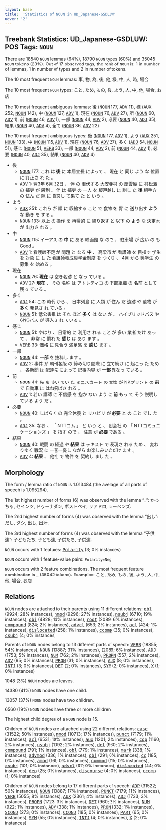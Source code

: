 ```yaml
---
layout: base
title:  'Statistics of NOUN in UD_Japanese-GSDLUW'
udver: '2'
---
```


## Treebank Statistics: UD_Japanese-GSDLUW: POS Tags: `NOUN`

There are 18540 `NOUN` lemmas (64%), 18790 `NOUN` types (60%) and 35045 `NOUN` tokens (23%).
Out of 17 observed tags, the rank of `NOUN` is: 1 in number of lemmas, 1 in number of types and 2 in number of tokens.

The 10 most frequent `NOUN` lemmas: 事, 物, 為, 後, 他, 様, 中, 人, 時, 場合

The 10 most frequent `NOUN` types:  こと, ため, もの, 後, よう, 人, 中, 他, 場合, お店

The 10 most frequent ambiguous lemmas: 後 (<tt><a href="ja_gsdluw-pos-NOUN.html">NOUN</a></tt> 177, <tt><a href="ja_gsdluw-pos-ADV.html">ADV</a></tt> 11), 様 (<tt><a href="ja_gsdluw-pos-AUX.html">AUX</a></tt> 252, <tt><a href="ja_gsdluw-pos-NOUN.html">NOUN</a></tt> 142), 中 (<tt><a href="ja_gsdluw-pos-NOUN.html">NOUN</a></tt> 127, <tt><a href="ja_gsdluw-pos-ADV.html">ADV</a></tt> 1), 現在 (<tt><a href="ja_gsdluw-pos-NOUN.html">NOUN</a></tt> 76, <tt><a href="ja_gsdluw-pos-ADV.html">ADV</a></tt> 27), 所 (<tt><a href="ja_gsdluw-pos-NOUN.html">NOUN</a></tt> 60, <tt><a href="ja_gsdluw-pos-ADV.html">ADV</a></tt> 1), 前 (<tt><a href="ja_gsdluw-pos-NOUN.html">NOUN</a></tt> 46, <tt><a href="ja_gsdluw-pos-ADV.html">ADV</a></tt> 1), 一部 (<tt><a href="ja_gsdluw-pos-NOUN.html">NOUN</a></tt> 44, <tt><a href="ja_gsdluw-pos-ADV.html">ADV</a></tt> 2), 必要 (<tt><a href="ja_gsdluw-pos-NOUN.html">NOUN</a></tt> 40, <tt><a href="ja_gsdluw-pos-ADJ.html">ADJ</a></tt> 35), 結果 (<tt><a href="ja_gsdluw-pos-NOUN.html">NOUN</a></tt> 40, <tt><a href="ja_gsdluw-pos-ADV.html">ADV</a></tt> 4), 全て (<tt><a href="ja_gsdluw-pos-NOUN.html">NOUN</a></tt> 36, <tt><a href="ja_gsdluw-pos-ADV.html">ADV</a></tt> 22)

The 10 most frequent ambiguous types:  後 (<tt><a href="ja_gsdluw-pos-NOUN.html">NOUN</a></tt> 177, <tt><a href="ja_gsdluw-pos-ADV.html">ADV</a></tt> 1), よう (<tt><a href="ja_gsdluw-pos-AUX.html">AUX</a></tt> 251, <tt><a href="ja_gsdluw-pos-NOUN.html">NOUN</a></tt> 133), 中 (<tt><a href="ja_gsdluw-pos-NOUN.html">NOUN</a></tt> 115, <tt><a href="ja_gsdluw-pos-ADV.html">ADV</a></tt> 1), 現在 (<tt><a href="ja_gsdluw-pos-NOUN.html">NOUN</a></tt> 76, <tt><a href="ja_gsdluw-pos-ADV.html">ADV</a></tt> 27), 多く (<tt><a href="ja_gsdluw-pos-ADJ.html">ADJ</a></tt> 54, <tt><a href="ja_gsdluw-pos-NOUN.html">NOUN</a></tt> 51), 感じ (<tt><a href="ja_gsdluw-pos-NOUN.html">NOUN</a></tt> 51, <tt><a href="ja_gsdluw-pos-VERB.html">VERB</a></tt> 33), 一部 (<tt><a href="ja_gsdluw-pos-NOUN.html">NOUN</a></tt> 44, <tt><a href="ja_gsdluw-pos-ADV.html">ADV</a></tt> 2), 前 (<tt><a href="ja_gsdluw-pos-NOUN.html">NOUN</a></tt> 44, <tt><a href="ja_gsdluw-pos-ADV.html">ADV</a></tt> 1), 必要 (<tt><a href="ja_gsdluw-pos-NOUN.html">NOUN</a></tt> 40, <tt><a href="ja_gsdluw-pos-ADJ.html">ADJ</a></tt> 35), 結果 (<tt><a href="ja_gsdluw-pos-NOUN.html">NOUN</a></tt> 40, <tt><a href="ja_gsdluw-pos-ADV.html">ADV</a></tt> 4)


* 後
  * <tt><a href="ja_gsdluw-pos-NOUN.html">NOUN</a></tt> 177: これ は <b>後</b> に 本居宣長 によって 、 現在 と 同じ よう な 位置 に 訂正さ れ た 。
  * <tt><a href="ja_gsdluw-pos-ADV.html">ADV</a></tt> 1: 翌3年 6月 22日 、 伴 の 潜伏する 大安寺村 の 慶雲庵 に 村松藩 の 捕吏 が 殺到 、 伴 は 捕吏 の 一人 を 板戸越し に 刺し た <b>後</b> 相手方 の 怯ん だ 隙 に 自刃し て果て た と いう 。
* よう
  * <tt><a href="ja_gsdluw-pos-AUX.html">AUX</a></tt> 251: これら が 順 に 収縮する こと で 食物 を 胃 に 送り出す <b>よう</b> な 動き を する 。
  * <tt><a href="ja_gsdluw-pos-NOUN.html">NOUN</a></tt> 133: 以上 の 操作 を 再帰的 に 繰り返す と 以下 の <b>よう</b> な 決定木 が 出力さ れる 。
* 中
  * <tt><a href="ja_gsdluw-pos-NOUN.html">NOUN</a></tt> 115: イーアス の <b>中</b> に ある 映画館 な ので 、 駐車場 が 広い の も Good 。
  * <tt><a href="ja_gsdluw-pos-ADV.html">ADV</a></tt> 1: 看護師不足 が 問題 と なる <b>中</b> 、 高梁市 が 看護師 を 目指す 学生 を 対象 に し た 看護師養成奨学金制度 を つくり 、 4月 から 奨学生 の 募集 を 始める 。
* 現在
  * <tt><a href="ja_gsdluw-pos-NOUN.html">NOUN</a></tt> 76: <b>現在</b> は 空き名跡 と なっ ている 。
  * <tt><a href="ja_gsdluw-pos-ADV.html">ADV</a></tt> 27: <b>現在</b> 、 その 名称 は アトレティコ の 下部組織 の 名前 として 残っ ている 。
* 多く
  * <tt><a href="ja_gsdluw-pos-ADJ.html">ADJ</a></tt> 54: この 時代 から 、 日本列島 に 人類 が 住ん だ 遺跡 や 遺物 が <b>多く</b> 発見さ れ ている 。
  * <tt><a href="ja_gsdluw-pos-NOUN.html">NOUN</a></tt> 51: 低公害車 は それ ほど <b>多く</b> は ない が 、 ハイブリッドバス や CNGバス が 導入さ れ ている 。
* 感じ
  * <tt><a href="ja_gsdluw-pos-NOUN.html">NOUN</a></tt> 51: やはり 、 日常的 に 利用さ れる こと が 多い 業者 だけ あっ て 、 非常 に 慣れ た <b>感じ</b> は あり ます 。
  * <tt><a href="ja_gsdluw-pos-VERB.html">VERB</a></tt> 33: 価格 に 見合う 満足感 を <b>感じ</b> ます 。
* 一部
  * <tt><a href="ja_gsdluw-pos-NOUN.html">NOUN</a></tt> 44: <b>一部</b> を 抜粋し ます 。
  * <tt><a href="ja_gsdluw-pos-ADV.html">ADV</a></tt> 2: 事件 が 朝刊各版 の 締め切り間際 に 立て続け に 起こっ た ため 、 各新聞 は 配達先 によって 記事内容 が <b>一部</b> 異なっ ている 。
* 前
  * <tt><a href="ja_gsdluw-pos-NOUN.html">NOUN</a></tt> 44: 先 を 歩い てい た ミニスカート の 女性 が NKプリント の <b>前</b> で 自動車 に はね飛ばさ れる 。
  * <tt><a href="ja_gsdluw-pos-ADV.html">ADV</a></tt> 1: 若い 講師 に 不信感 を 抱か ない よう に <b>前</b> もっ て そう 説明し ている よう だ 。
* 必要
  * <tt><a href="ja_gsdluw-pos-NOUN.html">NOUN</a></tt> 40: しばらく の 完全休養 と リハビリ が <b>必要</b> と の こと でし た 。
  * <tt><a href="ja_gsdluw-pos-ADJ.html">ADJ</a></tt> 35: なお 、 「 NTTコム 」 と いう と 、 別会社 の 「 NTTコミュニケーションズ 」 を 指す ので 、 注意 が <b>必要</b> である 。
* 結果
  * <tt><a href="ja_gsdluw-pos-NOUN.html">NOUN</a></tt> 40: 戦闘 の 経過 や <b>結果</b> は テキスト で 表現さ れる ため 、 変わりゆく 戦況 に 一喜一憂し ながら お楽しみいただけ ます 。
  * <tt><a href="ja_gsdluw-pos-ADV.html">ADV</a></tt> 4: <b>結果</b> 、 他社 で 物件 を 契約し まし た 。

## Morphology

The form / lemma ratio of `NOUN` is 1.013484 (the average of all parts of speech is 1.095294).

The 1st highest number of forms (6) was observed with the lemma “_”: かっちゃ, セインツ, ドゥーナダン, ポストペイ, リアドロ, レーベンズ.

The 2nd highest number of forms (4) was observed with the lemma “出し”: だし, ダシ, 出し, 出汁.

The 3rd highest number of forms (4) was observed with the lemma “子供達”: 子どもたち, 子ども達, 子供たち, 子供達.

`NOUN` occurs with 1 features: <tt><a href="ja_gsdluw-feat-Polarity.html">Polarity</a></tt> (3; 0% instances)

`NOUN` occurs with 1 feature-value pairs: `Polarity=Neg`

`NOUN` occurs with 2 feature combinations.
The most frequent feature combination is `_` (35042 tokens).
Examples: こと, ため, もの, 後, よう, 人, 中, 他, 場合, お店


## Relations

`NOUN` nodes are attached to their parents using 11 different relations: <tt><a href="ja_gsdluw-dep-obl.html">obl</a></tt> (9924; 28% instances), <tt><a href="ja_gsdluw-dep-nmod.html">nmod</a></tt> (9296; 27% instances), <tt><a href="ja_gsdluw-dep-nsubj.html">nsubj</a></tt> (6710; 19% instances), <tt><a href="ja_gsdluw-dep-obj.html">obj</a></tt> (4828; 14% instances), <tt><a href="ja_gsdluw-dep-root.html">root</a></tt> (2089; 6% instances), <tt><a href="ja_gsdluw-dep-compound.html">compound</a></tt> (824; 2% instances), <tt><a href="ja_gsdluw-dep-advcl.html">advcl</a></tt> (653; 2% instances), <tt><a href="ja_gsdluw-dep-acl.html">acl</a></tt> (424; 1% instances), <tt><a href="ja_gsdluw-dep-dislocated.html">dislocated</a></tt> (258; 1% instances), <tt><a href="ja_gsdluw-dep-ccomp.html">ccomp</a></tt> (35; 0% instances), <tt><a href="ja_gsdluw-dep-csubj.html">csubj</a></tt> (4; 0% instances)

Parents of `NOUN` nodes belong to 13 different parts of speech: <tt><a href="ja_gsdluw-pos-VERB.html">VERB</a></tt> (18855; 54% instances), <tt><a href="ja_gsdluw-pos-NOUN.html">NOUN</a></tt> (10887; 31% instances),  (2089; 6% instances), <tt><a href="ja_gsdluw-pos-ADJ.html">ADJ</a></tt> (1753; 5% instances), <tt><a href="ja_gsdluw-pos-NUM.html">NUM</a></tt> (762; 2% instances), <tt><a href="ja_gsdluw-pos-PROPN.html">PROPN</a></tt> (557; 2% instances), <tt><a href="ja_gsdluw-pos-ADV.html">ADV</a></tt> (95; 0% instances), <tt><a href="ja_gsdluw-pos-PRON.html">PRON</a></tt> (31; 0% instances), <tt><a href="ja_gsdluw-pos-AUX.html">AUX</a></tt> (8; 0% instances), <tt><a href="ja_gsdluw-pos-INTJ.html">INTJ</a></tt> (3; 0% instances), <tt><a href="ja_gsdluw-pos-DET.html">DET</a></tt> (2; 0% instances), <tt><a href="ja_gsdluw-pos-SYM.html">SYM</a></tt> (2; 0% instances), <tt><a href="ja_gsdluw-pos-X.html">X</a></tt> (1; 0% instances)

1048 (3%) `NOUN` nodes are leaves.

14380 (41%) `NOUN` nodes have one child.

13057 (37%) `NOUN` nodes have two children.

6560 (19%) `NOUN` nodes have three or more children.

The highest child degree of a `NOUN` node is 15.

Children of `NOUN` nodes are attached using 22 different relations: <tt><a href="ja_gsdluw-dep-case.html">case</a></tt> (31522; 50% instances), <tt><a href="ja_gsdluw-dep-nmod.html">nmod</a></tt> (10713; 17% instances), <tt><a href="ja_gsdluw-dep-punct.html">punct</a></tt> (7179; 11% instances), <tt><a href="ja_gsdluw-dep-acl.html">acl</a></tt> (6531; 10% instances), <tt><a href="ja_gsdluw-dep-aux.html">aux</a></tt> (1201; 2% instances), <tt><a href="ja_gsdluw-dep-cop.html">cop</a></tt> (1160; 2% instances), <tt><a href="ja_gsdluw-dep-nsubj.html">nsubj</a></tt> (1092; 2% instances), <tt><a href="ja_gsdluw-dep-det.html">det</a></tt> (960; 2% instances), <tt><a href="ja_gsdluw-dep-compound.html">compound</a></tt> (791; 1% instances), <tt><a href="ja_gsdluw-dep-obl.html">obl</a></tt> (779; 1% instances), <tt><a href="ja_gsdluw-dep-mark.html">mark</a></tt> (338; 1% instances), <tt><a href="ja_gsdluw-dep-advmod.html">advmod</a></tt> (336; 1% instances), <tt><a href="ja_gsdluw-dep-obj.html">obj</a></tt> (291; 0% instances), <tt><a href="ja_gsdluw-dep-cc.html">cc</a></tt> (185; 0% instances), <tt><a href="ja_gsdluw-dep-amod.html">amod</a></tt> (161; 0% instances), <tt><a href="ja_gsdluw-dep-nummod.html">nummod</a></tt> (115; 0% instances), <tt><a href="ja_gsdluw-dep-csubj.html">csubj</a></tt> (101; 0% instances), <tt><a href="ja_gsdluw-dep-advcl.html">advcl</a></tt> (67; 0% instances), <tt><a href="ja_gsdluw-dep-dislocated.html">dislocated</a></tt> (44; 0% instances), <tt><a href="ja_gsdluw-dep-dep.html">dep</a></tt> (25; 0% instances), <tt><a href="ja_gsdluw-dep-discourse.html">discourse</a></tt> (4; 0% instances), <tt><a href="ja_gsdluw-dep-ccomp.html">ccomp</a></tt> (1; 0% instances)

Children of `NOUN` nodes belong to 17 different parts of speech: <tt><a href="ja_gsdluw-pos-ADP.html">ADP</a></tt> (31522; 50% instances), <tt><a href="ja_gsdluw-pos-NOUN.html">NOUN</a></tt> (10887; 17% instances), <tt><a href="ja_gsdluw-pos-PUNCT.html">PUNCT</a></tt> (7179; 11% instances), <tt><a href="ja_gsdluw-pos-VERB.html">VERB</a></tt> (5055; 8% instances), <tt><a href="ja_gsdluw-pos-AUX.html">AUX</a></tt> (2361; 4% instances), <tt><a href="ja_gsdluw-pos-ADJ.html">ADJ</a></tt> (1733; 3% instances), <tt><a href="ja_gsdluw-pos-PROPN.html">PROPN</a></tt> (1723; 3% instances), <tt><a href="ja_gsdluw-pos-DET.html">DET</a></tt> (960; 2% instances), <tt><a href="ja_gsdluw-pos-NUM.html">NUM</a></tt> (922; 1% instances), <tt><a href="ja_gsdluw-pos-ADV.html">ADV</a></tt> (338; 1% instances), <tt><a href="ja_gsdluw-pos-PRON.html">PRON</a></tt> (332; 1% instances), <tt><a href="ja_gsdluw-pos-SCONJ.html">SCONJ</a></tt> (273; 0% instances), <tt><a href="ja_gsdluw-pos-CCONJ.html">CCONJ</a></tt> (185; 0% instances), <tt><a href="ja_gsdluw-pos-PART.html">PART</a></tt> (65; 0% instances), <tt><a href="ja_gsdluw-pos-SYM.html">SYM</a></tt> (55; 0% instances), <tt><a href="ja_gsdluw-pos-INTJ.html">INTJ</a></tt> (4; 0% instances), <tt><a href="ja_gsdluw-pos-X.html">X</a></tt> (2; 0% instances)

